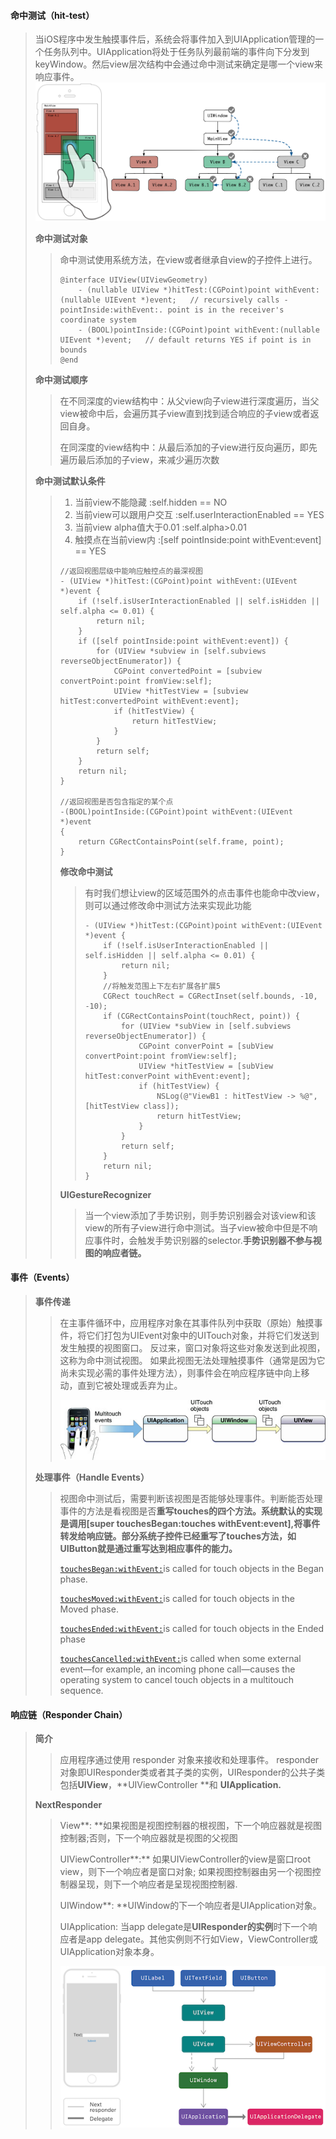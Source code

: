 #### **命中测试（**hit-test**）**

> 当iOS程序中发生触摸事件后，系统会将事件加入到UIApplication管理的一个任务队列中。UIApplication将处于任务队列最前端的事件向下分发到keyWindow。然后view层次结构中会通过命中测试来确定是哪一个view来响应事件。![](/assets/hit-test-depth-first-traversal.png)
>
> **命中测试对象**
>
> > 命中测试使用系统方法，在view或者继承自view的子控件上进行。
> >
> > ```
> > @interface UIView(UIViewGeometry)
> >     - (nullable UIView *)hitTest:(CGPoint)point withEvent:(nullable UIEvent *)event;   // recursively calls -pointInside:withEvent:. point is in the receiver's coordinate system
> >     - (BOOL)pointInside:(CGPoint)point withEvent:(nullable UIEvent *)event;   // default returns YES if point is in bounds
> > @end
> > ```
>
> **命中测试顺序**
>
> > 在不同深度的view结构中：从父view向子view进行深度遍历，当父view被命中后，会遍历其子view直到找到适合响应的子view或者返回自身。
> >
> > 在同深度的view结构中：从最后添加的子view进行反向遍历，即先遍历最后添加的子view，来减少遍历次数
>
> **命中测试默认条件**
>
> > 1. 当前view不能隐藏               :self.hidden == NO
> > 2. 当前view可以跟用户交互   :self.userInteractionEnabled == YES
> > 3. 当前view alpha值大于0.01 :self.alpha&gt;0.01
> > 4. 触摸点在当前view内           :\[self pointInside:point withEvent:event\] == YES
> >
> > ```
> > //返回视图层级中能响应触控点的最深视图
> > - (UIView *)hitTest:(CGPoint)point withEvent:(UIEvent *)event {
> >     if (!self.isUserInteractionEnabled || self.isHidden || self.alpha <= 0.01) {
> >         return nil;
> >     }
> >     if ([self pointInside:point withEvent:event]) {
> >         for (UIView *subview in [self.subviews reverseObjectEnumerator]) {
> >             CGPoint convertedPoint = [subview convertPoint:point fromView:self];
> >             UIView *hitTestView = [subview hitTest:convertedPoint withEvent:event];
> >             if (hitTestView) {
> >                 return hitTestView;
> >             }
> >         }
> >         return self;
> >     }
> >     return nil;
> > }
> >
> > //返回视图是否包含指定的某个点
> > -(BOOL)pointInside:(CGPoint)point withEvent:(UIEvent *)event
> > {
> >     return CGRectContainsPoint(self.frame, point);
> > }
> > ```
> >
> > **修改命中测试**
> >
> > > 有时我们想让view的区域范围外的点击事件也能命中改view，则可以通过修改命中测试方法来实现此功能
> > >
> > > ```
> > > - (UIView *)hitTest:(CGPoint)point withEvent:(UIEvent *)event {
> > >     if (!self.isUserInteractionEnabled || self.isHidden || self.alpha <= 0.01) {
> > >         return nil;
> > >     }
> > >     //将触发范围上下左右扩展各扩展5
> > >     CGRect touchRect = CGRectInset(self.bounds, -10, -10);
> > >     if (CGRectContainsPoint(touchRect, point)) {
> > >         for (UIView *subView in [self.subviews reverseObjectEnumerator]) {
> > >             CGPoint converPoint = [subView convertPoint:point fromView:self];
> > >             UIView *hitTestView = [subView hitTest:converPoint withEvent:event];
> > >             if (hitTestView) {
> > >                 NSLog(@"ViewB1 : hitTestView -> %@", [hitTestView class]);
> > >                 return hitTestView;
> > >             }
> > >         }
> > >         return self;
> > >     }
> > >     return nil;
> > > }
> > > ```
> >
> > **UIGestureRecognizer**
> >
> > > 当一个view添加了手势识别，则手势识别器会对该view和该view的所有子view进行命中测试。当子view被命中但是不响应事件时，会触发手势识别器的selector.**手势识别器不参与视图的响应者链。**



#### 事件（Events）

> **事件传递**
>
> > 在主事件循环中，应用程序对象在其事件队列中获取（原始）触摸事件，将它们打包为UIEvent对象中的UITouch对象，并将它们发送到发生触摸的视图窗口。 反过来，窗口对象将这些对象发送到此视图，这称为命中测试视图。 如果此视图无法处理触摸事件（通常是因为它尚未实现必需的事件处理方法），则事件会在响应程序链中向上移动，直到它被处理或丢弃为止。
> >
> > ![](/assets/event_delivery.jpg)
>
>
>
> **处理事件（Handle Events）**
>
> > 视图命中测试后，需要判断该视图是否能够处理事件。判断能否处理事件的方法是看视图是否**重写touches的四个方法。系统默认的实现是调用\[super touchesBegan:touches withEvent:event\],将事件转发给响应链。部分系统子控件已经重写了touches方法，如UIButton就是通过重写达到相应事件的能力。**
> >
> > [`touchesBegan:withEvent:`](https://developer.apple.com/documentation/uikit/uiresponder/1621142-touchesbegan)is called for touch objects in the Began phase.
> >
> > [`touchesMoved:withEvent:`](https://developer.apple.com/documentation/uikit/uiresponder/1621107-touchesmoved)is called for touch objects in the Moved phase.
> >
> > [`touchesEnded:withEvent:`](https://developer.apple.com/documentation/uikit/uiresponder/1621084-touchesended)is called for touch objects in the Ended phase
> >
> > [`touchesCancelled:withEvent:`](https://developer.apple.com/documentation/uikit/uiresponder/1621116-touchescancelled)is called when some external event—for example, an incoming phone call—causes the operating system to cancel touch objects in a multitouch sequence.

#### 

#### 响应链（Responder Chain）

> **简介**
>
> > 应用程序通过使用 responder 对象来接收和处理事件。 responder对象即UIResponder类或者其子类的实例，UIResponder的公共子类包括**UIView**，**UIViewController **和 **UIApplication.**
>
> **NextResponder**
>
> > View**: **如果视图是视图控制器的根视图，下一个响应器就是视图控制器;否则，下一个响应器就是视图的父视图
> >
> > UIViewController**:** 如果UIViewController的view是窗口root view，则下一个响应者是窗口对象; 如果视图控制器由另一个视图控制器呈现，则下一个响应者是呈现视图控制器.
> >
> > UIWindow**: **UIWindow的下一个响应者是UIApplication对象。
> >
> > UIApplication: 当app delegate是**UIResponder的实例**时下一个响应者是app delegate。其他实例则不行如View，ViewController或UIApplication对象本身。
> >
> > ![](/assets/ResponderChain.png)



